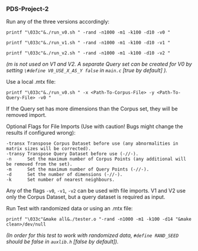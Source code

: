 ### PDS-Project-2

Run any of the three versions accordingly:
```
printf "\033c"&./run_v0.sh " -rand -n1000 -m1 -k100 -d10 -v0 "
```
```
printf "\033c"&./run_v1.sh " -rand -n1000 -m1 -k100 -d10 -v1 "
```
```
printf "\033c"&./run_v2.sh " -rand -n1000 -m1 -k100 -d10 -v2 "
```

*(m is not used on V1 and V2. A separate Query set can be created for V0 by setting `\#define V0_USE_X_AS_Y false` in `main.c` [true by default] ).*



Use a local .mtx file:

```
printf "\033c"&./run_v0.sh " -x <Path-To-Corpus-File> -y <Path-To-Query-File> -v0 "
```

If the Query set has more dimensions than the Corpus set, they will be removed import.

Optional Flags for File Imports (Use with caution! Bugs might change the results if configured wrong):

```
-transx	Transpose Corpus Dataset before use (any abnormalities in matrix sizes will be corrected).
-transy Transpose Query Dataset before use (-//-).
-n		Set the maximum number of Corpus Points (any additional will be removed from the set).
-m		Set the maximum number of Query Points (-//-).
-d		Set the number of dimensions (-//-).
-k		Set number of nearest neighbours.
```

Any of the flags `-v0`, `-v1`, `-v2` can be used with file imports. V1 and V2 use only the Corpus Dataset, but a query dataset is required as input.



Run Test with randomized data or using an .mtx file:

```
printf "\033c"&make all&./tester.o "-rand -n1000 -m1 -k100 -d14 "&make clean>/dev/null
```

*(In order for this test to work with randomized data, `#define RAND_SEED` should be false in `auxlib.h` [false by default]).*


